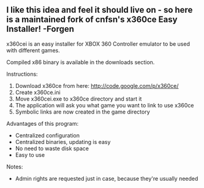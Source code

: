 I like this idea and feel it should live on - so here is a maintained fork of cnfsn's x360ce Easy Installer!
-Forgen
----------------------------------------------------------------------------------------------
x360cei is an easy installer for XBOX 360 Controller emulator to be used with different games.

Compiled x86 binary is available in the downloads section.

Instructions:

1. Download x360ce from here: http://code.google.com/p/x360ce/
2. Create x360ce.ini
3. Move x360cei.exe to x360ce directory and start it
4. The application will ask you what game you want to link to use x360ce
5. Symbolic links are now created in the game directory

Advantages of this program:
- Centralized configuration
- Centralized binaries, updating is easy
- No need to waste disk space
- Easy to use

Notes:
- Admin rights are requested just in case, because they're usually needed
